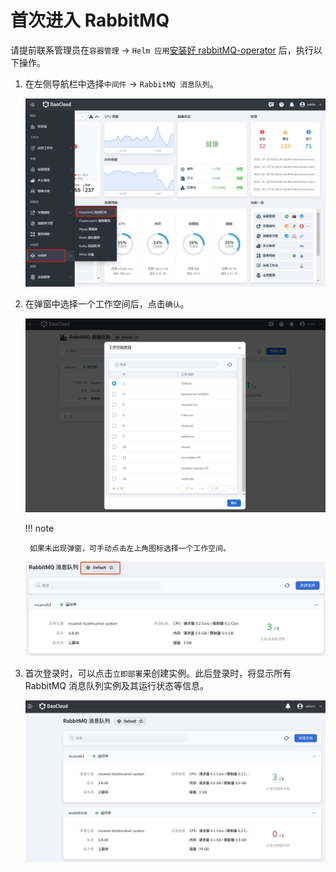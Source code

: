 # 首次进入 RabbitMQ

请提前联系管理员在`容器管理` -> `Helm 应用`[安装好 rabbitMQ-operator](../quickstart/install.md) 后，执行以下操作。

1. 在左侧导航栏中选择`中间件` -> `RabbitMQ 消息队列`。

    ![](../images/mq01.png)

2. 在弹窗中选择一个工作空间后，点击`确认`。

    ![](../images/mq02.png)

    !!! note
    
        如果未出现弹窗，可手动点击左上角图标选择一个工作空间。

    ![](../images/mq02-2.png)

3. 首次登录时，可以点击`立即部署`来创建实例。此后登录时，将显示所有 RabbitMQ 消息队列实例及其运行状态等信息。

    ![](../images/mq02-1.png)